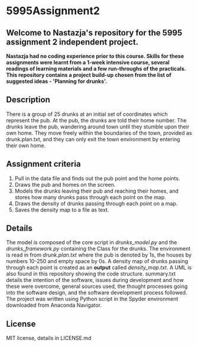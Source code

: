 # 5995Assignment2

## Welcome to Nastazja's repository for the 5995 assignment 2 independent project. 

**Nastazja had no coding experience prior to this course. Skills for these assignments were learnt from a 1-week intensive course, several readings of learning 
materials and a few run-throughs of the practicals. This repository contains a project build-up chosen from the list of suggested ideas - 'Planning for drunks'.**

## Description

There is a group of 25 drunks at an initial set of coordinates which represent the pub. At the pub, the drunks are told their home number. The drunks leave 
the pub, wandering around town until they stumble upon their own home. They move freely within the boundaries of the town, provided as drunk.plan.txt, and they can
only exit the town environment by entering their own home. 

## Assignment criteria

1. Pull in the data file and finds out the pub point and the home points.
2. Draws the pub and homes on the screen.
3. Models the drunks leaving their pub and reaching their homes, and stores how many drunks pass through each point on the map.
4. Draws the density of drunks passing through each point on a map.
5. Saves the density map to a file as text.

## Details 

The model is composed of the core script in *drunks_model.py* and the *drunks_framework.py* containing the Class for the drunks. The environment is read in from 
*drunk.plan.txt* where the pub is denoted by 1s, the houses by numbers 10-250 and empty space by 0s. A density map of drunks passing through each point is created 
as an **output** called *density_map.txt*. A UML is also found in this repository showing the code structure. summary.txt details the intention of the software,
issues during development and how these were overcome, general sources used, the thought processes going into the software design, and the software development
process followed. The project was written using Python script in the Spyder environment downloaded from Anaconda Navigator.

## License 

MIT license, details in LICENSE.md

